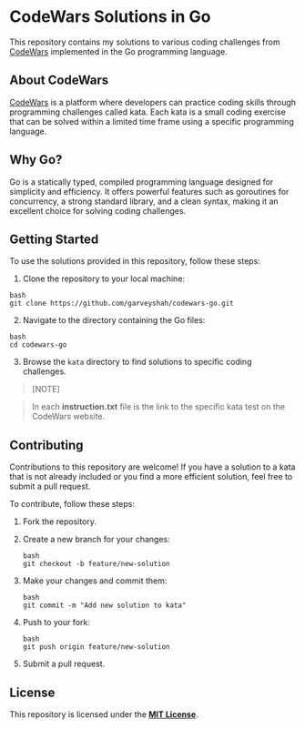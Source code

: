 # **CodeWars Solutions in Go**

This repository contains my solutions to various coding challenges from [CodeWars](https://www.codewars.com) implemented in the Go programming language.

## About CodeWars

[CodeWars](https://www.codewars.com) is a platform where developers can practice coding skills through programming challenges called kata. Each kata is a small coding exercise that can be solved within a limited time frame using a specific programming language.

## Why Go?

Go is a statically typed, compiled programming language designed for simplicity and efficiency. It offers powerful features such as goroutines for concurrency, a strong standard library, and a clean syntax, making it an excellent choice for solving coding challenges.

## Getting Started

To use the solutions provided in this repository, follow these steps:

1. Clone the repository to your local machine:

```
bash
git clone https://github.com/garveyshah/codewars-go.git
```
2. Navigate to the directory containing the Go files:
```
bash
cd codewars-go
```
3. Browse the `kata` directory to find solutions to specific coding challenges.
> [NOTE]

> In each **instruction.txt** file is the link to the specific kata test on the CodeWars website.

## Contributing

Contributions to this repository are welcome! If you have a solution to a kata that is not already included or you find a more efficient solution, feel free to submit a pull request.

To contribute, follow these steps:

   1. Fork the repository.
   2. Create a new branch for your changes:
       ```
      bash
      git checkout -b feature/new-solution
      ```
  3. Make your changes and commit them:
      ```
      bash
     git commit -m "Add new solution to kata"
      ```
  4.  Push to your fork:
        ```
      bash
      git push origin feature/new-solution
      ```     

  6. Submit a pull request.
     
## License

This repository is licensed under the **[MIT License](LICENSE)**.





